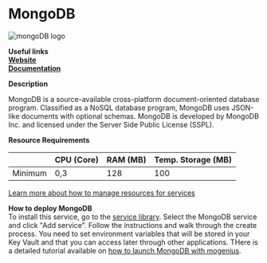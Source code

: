 # MongoDB

![mongoDB logo](https://api.mogenius.com/file/id/1f8982c8-422a-40ff-af4b-17a24df002f6)

**Useful links**  
**[Website](https://www.mongodb.com/)**  
**[Documentation](https://docs.mongodb.com/)**  

**Description**

MongoDB is a source-available cross-platform document-oriented database program. Classified as a NoSQL database program, MongoDB uses JSON-like documents with optional schemas. MongoDB is developed by MongoDB Inc. and licensed under the Server Side Public License (SSPL).

**Resource Requirements**

||CPU (Core)|RAM (MB)  |Temp. Storage (MB)|
|--|--|--|--|
| Minimum | 0,3 |128| 100

[Learn more about how to manage resources for services](./../cloud-management/resource-management.md)

**How to deploy MongoDB**  
To install this service, go to the [service library](./../mogenius-platform/service-library.md). Select the MongoDB service and click "Add service". Follow the instructions and walk through the create process. You need to set environment variables that will be stored in your Key Vault and that you can access later through other applications.
THere is a detailed tutorial available on [how to launch MongoDB with mogenius](./../tutorials/how-to-set-up-mongodb-in-the-cloud.md).
